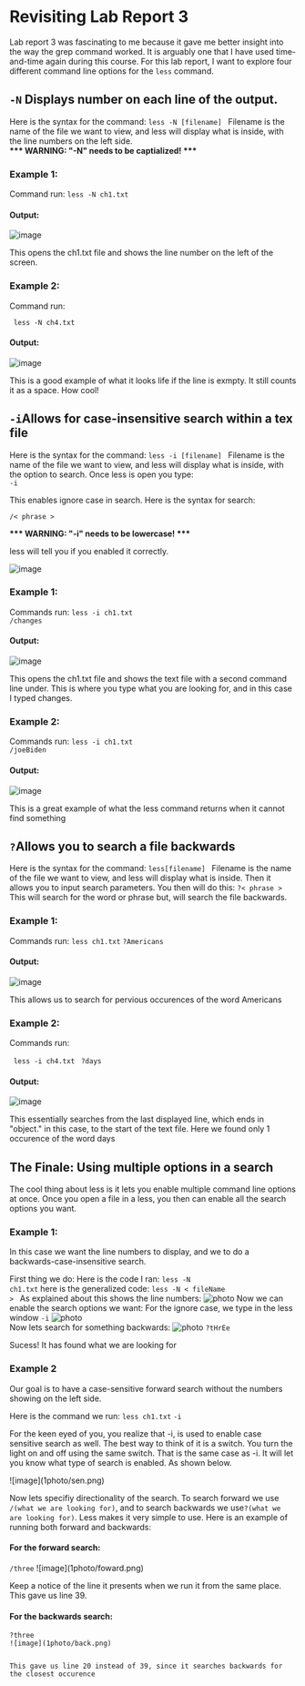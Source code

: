 <h1> Revisiting Lab Report 3 </h1>
                                 
<p>Lab report 3 was fascinating to me because it gave me better insight into the way the grep command
worked. It is arguably one that I have used time-and-time again during this course. For this lab report,
I want to explore four different command line options for the <code>less</code> command.</p>


<h2><code>-N</code> Displays number on each line of the output.</h2>
<p>Here is the syntax for the command:
  <code>less -N [filename] </code>
    Filename is the name of the file we want to view, and less will display what is inside, with the 
    line numbers on the left side. <br>
  <b> *** WARNING: "-N" needs to be captialized! ***</b>
    </p>
<h3>Example 1:</h3>
Command run:
<code>less -N ch1.txt</code>
  
      
<h4>Output:</h4>
      
![image](1photo/np1.png)
      
<p>This opens the ch1.txt file and shows the line number on the left of the screen.</p>
<h3>Example 2:</h3>
Command run:
      
<code> less -N ch4.txt </code>
      
<h4>Output:</h4>
      
![image](1photo/np2.png)
      
<p> This is a good example of what it looks life if the line is exmpty. It still counts it as a space.
How cool!</p>
  
<h2><code>-i</code>Allows for case-insensitive search within a tex file</h2>
<p>Here is the syntax for the command:
  <code>less -i [filename] </code>
    Filename is the name of the file we want to view, and less will display what is inside, with the 
    option to search. Once less is open you type:<br>
<code>-i</code>
<p>This enables ignore case in search. Here is the syntax for search:</p>
<code>/< phrase ></code>

  
  <b> *** WARNING: "-i" needs to be lowercase! ***</b>
    </p>
<p>less will tell you if you enabled it correctly.</p>

![image](1photo/confirm.png)

<h3>Example 1:</h3>
Commands run:
<code>less -i ch1.txt</code><br>
<code>/changes</code>

      
<h4>Output:</h4>
      
![image](1photo/changes.png)
      
<p>This opens the ch1.txt file and shows the text file with a second command line under.
This is where you type what you are looking for, and in this case I typed changes.</p>
<h3>Example 2:</h3>
Commands run:
<code>less -i ch1.txt</code><br>   
<code>/joeBiden </code>
      
<h4>Output:</h4>
      
![image](1photo/ina.png)
      
<p>This is a great example of what the less command returns when it cannot find something</p>


<h2><code>?</code>Allows you to search a file backwards</h2>
<p>Here is the syntax for the command:
  <code>less[filename] </code>
    Filename is the name of the file we want to view, and less will display what is inside. Then it allows you
  to input search parameters. You then will do this:
  <code>?< phrase ></code> This will search for the word or phrase but, will search the file backwards.
    </p>
<h3>Example 1:</h3>
Commands run:
<code>less ch1.txt</code>
<code>?Americans</code>
  
      
<h4>Output:</h4>
      
![image](1photo/b1.png)
      
<p>This allows us to search for pervious occurences of the word Americans</p>
<h3>Example 2:</h3>
Commands run:
      
<code> less -i ch4.txt </code>
<code>?days</code>
      
<h4>Output:</h4>
      
![image](1photo/b2.png)
      
<p>This essentially searches from the last displayed line, which ends in "object." in this case, to the start of the text file. Here
we found only 1 occurence of the word days</p>

<h2> The Finale: Using multiple options in a search</h2>
<p>The cool thing about less is it lets you enable multiple command line options at once. Once you open a file in a less, you then can
  enable all the search options you want.</p>
  
<h3>Example 1:</h3>
<p> In this case we want the line numbers to display, and we to do a backwards-case-insensitive search.</p>

First thing we do:
Here is the code I ran: <code>less -N ch1.txt</code>
here is the generalized code: <code>less -N < fileName > </code>
As explained about this shows the line numbers:
  ![photo](1photo/ex1.png)
Now we can enable the search options we want:
  For the ignore case, we type in the less window <code>-i</code>
![photo](1photo/ex2.png)<br>
Now lets search for something backwards:
![photo](1photo/ex3.png)
 <code>?tHrEe</code>
  <p>Sucess! It has found what we are looking for </p>
  

<h3>Example 2</h3>
<p>Our goal is to have a case-sensitive forward search without the numbers showing on the left side.</p>
Here is the command we run:
<code>less ch1.txt</code>
<code>-i</code>
<p>For the keen eyed of you, you realize that -i, is used to enable case sensitive search as well. The best way to think of it is a switch. You turn the light on and off using the same switch. That is the same case as -i. It will let you know what type of search is enabled. As shown below.</p>
![image](1photo/sen.png)
  <p>Now lets specifiy directionality of the search. To search forward we use <code>/(what we are looking for)</code>, and to search backwards we use<code>?(what we are looking for)</code>. Less makes it very simple to use. Here is an example of running both forward and backwards:</p>
  <h4>For the forward search:</h4>
<code>/three</code>
![image](1photo/foward.png)
<p>Keep a notice of the line it presents when we run it from the same place. This gave us line 39.</p>
  <h4>For the backwards search:</h4>
<code>?three</h3>
![image](1photo/back.png)
  <p>This gave us line 20 instead of 39, since it searches backwards for the closest occurence</p>
  

  
